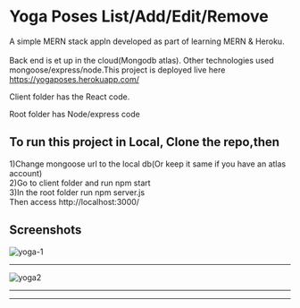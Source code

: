 # Yoga Poses List/Add/Edit/Remove

 A simple MERN stack appln developed as part of learning MERN & Heroku.<br /><br /> Back end is et up in the cloud(Mongodb atlas).
 Other technologies used mongoose/express/node.This project is deployed live here https://yogaposes.herokuapp.com/

Client folder has the React code.

Root folder has Node/express code

## To run this project in Local, Clone the repo,then

1)Change  mongoose url to the local db(Or keep it same if you have an atlas account)<br />
2)Go to client folder and run npm start<br />
3)In the root folder run npm server.js<br />
Then access http://localhost:3000/

Screenshots
---
![yoga-1](https://user-images.githubusercontent.com/64326150/82871451-37770080-9f4f-11ea-98b9-4a6938c88b4e.png)

---
![yoga2](https://user-images.githubusercontent.com/64326150/82871484-46f64980-9f4f-11ea-948b-fe211dc0ac91.png)

---


---
